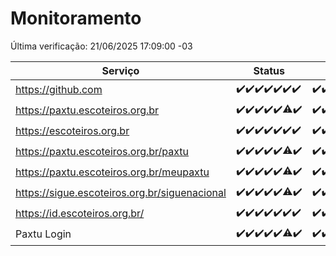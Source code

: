 # Monitoramento

Última verificação: 21/06/2025 17:09:00 -03

|Serviço|Status|Últimas 24h|
|---|---|---|
|https://github.com|<span title="2025-06-14: OK=23">✔️</span><span title="2025-06-15: OK=23">✔️</span><span title="2025-06-16: OK=23">✔️</span><span title="2025-06-17: OK=23">✔️</span><span title="2025-06-18: OK=23">✔️</span><span title="2025-06-19: OK=23">✔️</span><span title="2025-06-20: OK=19">✔️</span>|<span title="20/06/2025 17:10:00 -03 : 200">✔️</span><span title="20/06/2025 18:08:00 -03 : 200">✔️</span><span title="20/06/2025 19:09:00 -03 : 200">✔️</span><span title="20/06/2025 20:09:00 -03 : 200">✔️</span><span title="20/06/2025 21:47:00 -03 : 200">✔️</span><span title="20/06/2025 23:28:00 -03 : 200">✔️</span><span title="21/06/2025 00:38:00 -03 : 200">✔️</span><span title="21/06/2025 01:13:00 -03 : 200">✔️</span><span title="21/06/2025 02:09:00 -03 : 200">✔️</span><span title="21/06/2025 03:12:00 -03 : 200">✔️</span><span title="21/06/2025 04:09:00 -03 : 200">✔️</span><span title="21/06/2025 05:11:00 -03 : 200">✔️</span><span title="21/06/2025 06:08:00 -03 : 200">✔️</span><span title="21/06/2025 07:09:00 -03 : 200">✔️</span><span title="21/06/2025 08:07:00 -03 : 200">✔️</span><span title="21/06/2025 09:15:00 -03 : 200">✔️</span><span title="21/06/2025 10:19:00 -03 : 200">✔️</span><span title="21/06/2025 11:08:00 -03 : 200">✔️</span><span title="21/06/2025 12:08:00 -03 : 200">✔️</span><span title="21/06/2025 13:10:00 -03 : 200">✔️</span><span title="21/06/2025 14:07:00 -03 : 200">✔️</span><span title="21/06/2025 15:11:00 -03 : 200">✔️</span><span title="21/06/2025 16:06:00 -03 : 200">✔️</span><span title="21/06/2025 17:09:00 -03 : 200">✔️</span>|
|https://paxtu.escoteiros.org.br|<span title="2025-06-14: OK=23">✔️</span><span title="2025-06-15: OK=23">✔️</span><span title="2025-06-16: OK=23">✔️</span><span title="2025-06-17: OK=23">✔️</span><span title="2025-06-18: OK=23">✔️</span><span title="2025-06-19: OK=22, Falhas=1">⚠️</span><span title="2025-06-20: OK=19">✔️</span>|<span title="20/06/2025 17:10:00 -03 : 200">✔️</span><span title="20/06/2025 18:08:00 -03 : 200">✔️</span><span title="20/06/2025 19:09:00 -03 : 200">✔️</span><span title="20/06/2025 20:09:00 -03 : 200">✔️</span><span title="20/06/2025 21:47:00 -03 : 200">✔️</span><span title="20/06/2025 23:28:00 -03 : 200">✔️</span><span title="21/06/2025 00:38:00 -03 : 200">✔️</span><span title="21/06/2025 01:13:00 -03 : 200">✔️</span><span title="21/06/2025 02:09:00 -03 : 200">✔️</span><span title="21/06/2025 03:12:00 -03 : 200">✔️</span><span title="21/06/2025 04:09:00 -03 : 200">✔️</span><span title="21/06/2025 05:11:00 -03 : 200">✔️</span><span title="21/06/2025 06:08:00 -03 : 200">✔️</span><span title="21/06/2025 07:09:00 -03 : 200">✔️</span><span title="21/06/2025 08:07:00 -03 : 200">✔️</span><span title="21/06/2025 09:15:00 -03 : 200">✔️</span><span title="21/06/2025 10:19:00 -03 : 200">✔️</span><span title="21/06/2025 11:08:00 -03 : 200">✔️</span><span title="21/06/2025 12:08:00 -03 : 200">✔️</span><span title="21/06/2025 13:10:00 -03 : 200">✔️</span><span title="21/06/2025 14:07:00 -03 : 200">✔️</span><span title="21/06/2025 15:11:00 -03 : 200">✔️</span><span title="21/06/2025 16:06:00 -03 : 200">✔️</span><span title="21/06/2025 17:09:00 -03 : 200">✔️</span>|
|https://escoteiros.org.br|<span title="2025-06-14: OK=23">✔️</span><span title="2025-06-15: OK=23">✔️</span><span title="2025-06-16: OK=23">✔️</span><span title="2025-06-17: OK=23">✔️</span><span title="2025-06-18: OK=23">✔️</span><span title="2025-06-19: OK=23">✔️</span><span title="2025-06-20: OK=19">✔️</span>|<span title="20/06/2025 17:10:00 -03 : 200">✔️</span><span title="20/06/2025 18:08:00 -03 : 200">✔️</span><span title="20/06/2025 19:09:00 -03 : 200">✔️</span><span title="20/06/2025 20:09:00 -03 : 200">✔️</span><span title="20/06/2025 21:47:00 -03 : 200">✔️</span><span title="20/06/2025 23:28:00 -03 : 200">✔️</span><span title="21/06/2025 00:38:00 -03 : 200">✔️</span><span title="21/06/2025 01:13:00 -03 : 200">✔️</span><span title="21/06/2025 02:09:00 -03 : 200">✔️</span><span title="21/06/2025 03:12:00 -03 : 200">✔️</span><span title="21/06/2025 04:09:00 -03 : 200">✔️</span><span title="21/06/2025 05:11:00 -03 : 200">✔️</span><span title="21/06/2025 06:08:00 -03 : 200">✔️</span><span title="21/06/2025 07:09:00 -03 : 200">✔️</span><span title="21/06/2025 08:07:00 -03 : 200">✔️</span><span title="21/06/2025 09:15:00 -03 : 200">✔️</span><span title="21/06/2025 10:19:00 -03 : 200">✔️</span><span title="21/06/2025 11:08:00 -03 : 200">✔️</span><span title="21/06/2025 12:08:00 -03 : 200">✔️</span><span title="21/06/2025 13:10:00 -03 : 200">✔️</span><span title="21/06/2025 14:07:00 -03 : 200">✔️</span><span title="21/06/2025 15:11:00 -03 : 200">✔️</span><span title="21/06/2025 16:06:00 -03 : 200">✔️</span><span title="21/06/2025 17:09:00 -03 : 200">✔️</span>|
|https://paxtu.escoteiros.org.br/paxtu|<span title="2025-06-14: OK=23">✔️</span><span title="2025-06-15: OK=23">✔️</span><span title="2025-06-16: OK=23">✔️</span><span title="2025-06-17: OK=23">✔️</span><span title="2025-06-18: OK=23">✔️</span><span title="2025-06-19: OK=22, Falhas=1">⚠️</span><span title="2025-06-20: OK=19">✔️</span>|<span title="20/06/2025 17:10:00 -03 : 200">✔️</span><span title="20/06/2025 18:08:00 -03 : 200">✔️</span><span title="20/06/2025 19:09:00 -03 : 200">✔️</span><span title="20/06/2025 20:09:00 -03 : 200">✔️</span><span title="20/06/2025 21:47:00 -03 : 200">✔️</span><span title="20/06/2025 23:28:00 -03 : 200">✔️</span><span title="21/06/2025 00:38:00 -03 : 200">✔️</span><span title="21/06/2025 01:13:00 -03 : 200">✔️</span><span title="21/06/2025 02:09:00 -03 : 200">✔️</span><span title="21/06/2025 03:12:00 -03 : 200">✔️</span><span title="21/06/2025 04:09:00 -03 : 200">✔️</span><span title="21/06/2025 05:11:00 -03 : 200">✔️</span><span title="21/06/2025 06:08:00 -03 : 200">✔️</span><span title="21/06/2025 07:09:00 -03 : 200">✔️</span><span title="21/06/2025 08:07:00 -03 : 200">✔️</span><span title="21/06/2025 09:15:00 -03 : 200">✔️</span><span title="21/06/2025 10:19:00 -03 : 200">✔️</span><span title="21/06/2025 11:08:00 -03 : 200">✔️</span><span title="21/06/2025 12:08:00 -03 : 200">✔️</span><span title="21/06/2025 13:10:00 -03 : 200">✔️</span><span title="21/06/2025 14:07:00 -03 : 200">✔️</span><span title="21/06/2025 15:11:00 -03 : 200">✔️</span><span title="21/06/2025 16:06:00 -03 : 200">✔️</span><span title="21/06/2025 17:09:00 -03 : 200">✔️</span>|
|https://paxtu.escoteiros.org.br/meupaxtu|<span title="2025-06-14: OK=23">✔️</span><span title="2025-06-15: OK=23">✔️</span><span title="2025-06-16: OK=23">✔️</span><span title="2025-06-17: OK=23">✔️</span><span title="2025-06-18: OK=23">✔️</span><span title="2025-06-19: OK=22, Falhas=1">⚠️</span><span title="2025-06-20: OK=19">✔️</span>|<span title="20/06/2025 17:10:00 -03 : 200">✔️</span><span title="20/06/2025 18:08:00 -03 : 200">✔️</span><span title="20/06/2025 19:09:00 -03 : 200">✔️</span><span title="20/06/2025 20:09:00 -03 : 200">✔️</span><span title="20/06/2025 21:47:00 -03 : 200">✔️</span><span title="20/06/2025 23:28:00 -03 : 200">✔️</span><span title="21/06/2025 00:38:00 -03 : 200">✔️</span><span title="21/06/2025 01:13:00 -03 : 200">✔️</span><span title="21/06/2025 02:09:00 -03 : 200">✔️</span><span title="21/06/2025 03:12:00 -03 : 200">✔️</span><span title="21/06/2025 04:09:00 -03 : 200">✔️</span><span title="21/06/2025 05:11:00 -03 : 200">✔️</span><span title="21/06/2025 06:08:00 -03 : 200">✔️</span><span title="21/06/2025 07:09:00 -03 : 200">✔️</span><span title="21/06/2025 08:07:00 -03 : 200">✔️</span><span title="21/06/2025 09:15:00 -03 : 200">✔️</span><span title="21/06/2025 10:19:00 -03 : 200">✔️</span><span title="21/06/2025 11:08:00 -03 : 200">✔️</span><span title="21/06/2025 12:08:00 -03 : 200">✔️</span><span title="21/06/2025 13:10:00 -03 : 200">✔️</span><span title="21/06/2025 14:07:00 -03 : 200">✔️</span><span title="21/06/2025 15:11:00 -03 : 200">✔️</span><span title="21/06/2025 16:06:00 -03 : 200">✔️</span><span title="21/06/2025 17:09:00 -03 : 200">✔️</span>|
|https://sigue.escoteiros.org.br/siguenacional|<span title="2025-06-14: OK=23">✔️</span><span title="2025-06-15: OK=23">✔️</span><span title="2025-06-16: OK=23">✔️</span><span title="2025-06-17: OK=23">✔️</span><span title="2025-06-18: OK=23">✔️</span><span title="2025-06-19: OK=22, Falhas=1">⚠️</span><span title="2025-06-20: OK=19">✔️</span>|<span title="20/06/2025 17:10:00 -03 : 200">✔️</span><span title="20/06/2025 18:08:00 -03 : 200">✔️</span><span title="20/06/2025 19:09:00 -03 : 200">✔️</span><span title="20/06/2025 20:09:00 -03 : 200">✔️</span><span title="20/06/2025 21:47:00 -03 : 200">✔️</span><span title="20/06/2025 23:28:00 -03 : 200">✔️</span><span title="21/06/2025 00:38:00 -03 : 200">✔️</span><span title="21/06/2025 01:13:00 -03 : 200">✔️</span><span title="21/06/2025 02:09:00 -03 : 200">✔️</span><span title="21/06/2025 03:12:00 -03 : 200">✔️</span><span title="21/06/2025 04:09:00 -03 : 200">✔️</span><span title="21/06/2025 05:11:00 -03 : 200">✔️</span><span title="21/06/2025 06:09:00 -03 : 200">✔️</span><span title="21/06/2025 07:09:00 -03 : 200">✔️</span><span title="21/06/2025 08:07:00 -03 : 200">✔️</span><span title="21/06/2025 09:15:00 -03 : 200">✔️</span><span title="21/06/2025 10:19:00 -03 : 200">✔️</span><span title="21/06/2025 11:08:00 -03 : 200">✔️</span><span title="21/06/2025 12:08:00 -03 : 200">✔️</span><span title="21/06/2025 13:10:00 -03 : 200">✔️</span><span title="21/06/2025 14:07:00 -03 : 200">✔️</span><span title="21/06/2025 15:11:00 -03 : 200">✔️</span><span title="21/06/2025 16:06:00 -03 : 200">✔️</span><span title="21/06/2025 17:09:00 -03 : 200">✔️</span>|
|https://id.escoteiros.org.br/|<span title="2025-06-14: OK=23">✔️</span><span title="2025-06-15: OK=23">✔️</span><span title="2025-06-16: OK=23">✔️</span><span title="2025-06-17: OK=23">✔️</span><span title="2025-06-18: OK=23">✔️</span><span title="2025-06-19: OK=23">✔️</span><span title="2025-06-20: OK=19">✔️</span>|<span title="20/06/2025 17:10:00 -03 : 200">✔️</span><span title="20/06/2025 18:08:00 -03 : 200">✔️</span><span title="20/06/2025 19:09:00 -03 : 200">✔️</span><span title="20/06/2025 20:09:00 -03 : 200">✔️</span><span title="20/06/2025 21:47:00 -03 : 200">✔️</span><span title="20/06/2025 23:28:00 -03 : 200">✔️</span><span title="21/06/2025 00:38:00 -03 : 200">✔️</span><span title="21/06/2025 01:13:00 -03 : 200">✔️</span><span title="21/06/2025 02:09:00 -03 : 200">✔️</span><span title="21/06/2025 03:12:00 -03 : 200">✔️</span><span title="21/06/2025 04:09:00 -03 : 200">✔️</span><span title="21/06/2025 05:11:00 -03 : 200">✔️</span><span title="21/06/2025 06:09:00 -03 : 200">✔️</span><span title="21/06/2025 07:09:00 -03 : 200">✔️</span><span title="21/06/2025 08:07:00 -03 : 200">✔️</span><span title="21/06/2025 09:15:00 -03 : 200">✔️</span><span title="21/06/2025 10:19:00 -03 : 200">✔️</span><span title="21/06/2025 11:08:00 -03 : 200">✔️</span><span title="21/06/2025 12:08:00 -03 : 200">✔️</span><span title="21/06/2025 13:10:00 -03 : 200">✔️</span><span title="21/06/2025 14:07:00 -03 : 200">✔️</span><span title="21/06/2025 15:11:00 -03 : 200">✔️</span><span title="21/06/2025 16:06:00 -03 : 200">✔️</span><span title="21/06/2025 17:09:00 -03 : 200">✔️</span>|
|Paxtu Login|<span title="2025-06-14: OK=23">✔️</span><span title="2025-06-15: OK=23">✔️</span><span title="2025-06-16: OK=23">✔️</span><span title="2025-06-17: OK=23">✔️</span><span title="2025-06-18: OK=23">✔️</span><span title="2025-06-19: OK=22, Falhas=1">⚠️</span><span title="2025-06-20: OK=19">✔️</span>|<span title="20/06/2025 17:10:00 -03 : 200">✔️</span><span title="20/06/2025 18:08:00 -03 : 200">✔️</span><span title="20/06/2025 19:09:00 -03 : 200">✔️</span><span title="20/06/2025 20:09:00 -03 : 200">✔️</span><span title="20/06/2025 21:47:00 -03 : 200">✔️</span><span title="20/06/2025 23:28:00 -03 : 200">✔️</span><span title="21/06/2025 00:38:00 -03 : 200">✔️</span><span title="21/06/2025 01:13:00 -03 : 200">✔️</span><span title="21/06/2025 02:09:00 -03 : 200">✔️</span><span title="21/06/2025 03:13:00 -03 : 200">✔️</span><span title="21/06/2025 04:09:00 -03 : 200">✔️</span><span title="21/06/2025 05:11:00 -03 : 200">✔️</span><span title="21/06/2025 06:09:00 -03 : 200">✔️</span><span title="21/06/2025 07:09:00 -03 : 200">✔️</span><span title="21/06/2025 08:07:00 -03 : 200">✔️</span><span title="21/06/2025 09:15:00 -03 : 200">✔️</span><span title="21/06/2025 10:19:00 -03 : 200">✔️</span><span title="21/06/2025 11:08:00 -03 : 200">✔️</span><span title="21/06/2025 12:08:00 -03 : 200">✔️</span><span title="21/06/2025 13:10:00 -03 : 200">✔️</span><span title="21/06/2025 14:07:00 -03 : 200">✔️</span><span title="21/06/2025 15:11:00 -03 : 200">✔️</span><span title="21/06/2025 16:06:00 -03 : 200">✔️</span><span title="21/06/2025 17:09:00 -03 : 200">✔️</span>|
